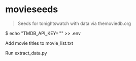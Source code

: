 # movieseeds

> Seeds for tonightswatch with data via themoviedb.org

$ echo "TMDB_API_KEY=''" >> .env

Add movie titles to movie_list.txt

Run extract_data.py

